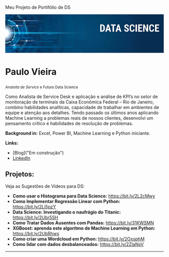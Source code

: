 Meu Projeto de Portifólio de DS

<p align="center">
  <img src="banner.png" >
</p>

# Paulo Vieira
<sub>*Analsita de Service* e Futuro Data Science</sub>

Como Analista de Service Desk e aplicação e análise de KPI’s no setor de monitoração de terminais da Caixa Econômica Federal – Rio de Janeiro, combino habilidades analíticas, capacidade de trabalhar em ambientes de equipe e atenção aos detalhes. Tendo passado os últimos anos aplicando Machine Learning a problemas reais de nossos clientes, desenvolvi um pensamento crítico e habilidades de resolução de problemas.

**Background in:** Excel, Power BI, Machine Learning e Python iniciante.

**Links:**
* [Blog]("Em construção")
* [LinkedIn](https://www.linkedin.com/in/paulo-vieira-66716529)


## Projetos:
Veja as Sugestões de Vídeos para DS:

* **Como usar o Histograma para Data Science:** https://bit.ly/2L2cMwy
* **Como Implementar Regressão Linear com Python:** https://bit.ly/2Li5pzY
* **Data Science: Investigando o naufrágio do Titanic:** https://bit.ly/2Ubr5SH
* **Como Tratar Dados Ausentes com Pandas:** https://bit.ly/31KWSMN
* **XGBoost: aprenda este algoritmo de Machine Learning em Python:** https://bit.ly/2UbRhws
* **Como criar uma Wordcloud em Python:** https://bit.ly/2OxsphM
* **Como lidar com dados desbalanceados:** https://bit.ly/2ZlaNsV

---
